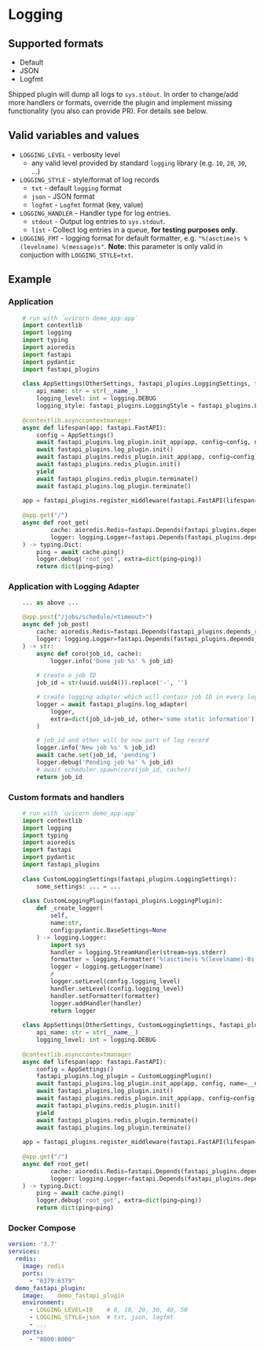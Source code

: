# Logging
## Supported formats
* Default
* JSON
* Logfmt

Shipped plugin will dump all logs to `sys.stdout`. In order to change/add more handlers or
formats, override the plugin and implement missing functionality (you also can provide PR).
For details see below.

## Valid variables and values
* `LOGGING_LEVEL` - verbosity level
  * any valid level provided by standard `logging` library (e.g. `10`, `20`, `30`, ...) 
* `LOGGING_STYLE` - style/format of log records
  * `txt` - default `logging` format
  * `json` - JSON format
  * `logfmt` - `Logfmt` format (key, value)
* `LOGGING_HANDLER` - Handler type for log entries.
  * `stdout` - Output log entries to `sys.stdout`.
  * `list` - Collect log entries in a queue, **for testing purposes only**.
* `LOGGING_FMT` - logging format for default formatter, e.g. `"%(asctime)s %(levelname) %(message)s"`.
  **Note**: this parameter is only valid in conjuction with `LOGGING_STYLE=txt`.

## Example
### Application
```python
    # run with `uvicorn demo_app:app`
    import contextlib
    import logging
    import typing
    import aioredis
    import fastapi
    import pydantic
    import fastapi_plugins
    
    class AppSettings(OtherSettings, fastapi_plugins.LoggingSettings, fastapi_plugins.RedisSettings):
        api_name: str = str(__name__)
        logging_level: int = logging.DEBUG
        logging_style: fastapi_plugins.LoggingStyle = fastapi_plugins.LoggingStyle.logjson
    
    @contextlib.asynccontextmanager
    async def lifespan(app: fastapi.FastAPI):
        config = AppSettings()
        await fastapi_plugins.log_plugin.init_app(app, config=config, name=__name__)
        await fastapi_plugins.log_plugin.init()
        await fastapi_plugins.redis_plugin.init_app(app, config=config)
        await fastapi_plugins.redis_plugin.init()
        yield
        await fastapi_plugins.redis_plugin.terminate()
        await fastapi_plugins.log_plugin.terminate()
    
    app = fastapi_plugins.register_middleware(fastapi.FastAPI(lifespan=lifespan))
    
    @app.get("/")
    async def root_get(
            cache: aioredis.Redis=fastapi.Depends(fastapi_plugins.depends_redis),
            logger: logging.Logger=fastapi.Depends(fastapi_plugins.depends_logging),
    ) -> typing.Dict:
        ping = await cache.ping()
        logger.debug('root_get', extra=dict(ping=ping))
        return dict(ping=ping)
```

### Application with Logging Adapter
```python
	... as above ...

	@app.post("/jobs/schedule/<timeout>")
	async def job_post(
	    cache: aioredis.Redis=fastapi.Depends(fastapi_plugins.depends_redis),
	    logger: logging.Logger=fastapi.Depends(fastapi_plugins.depends_logging)
	) -> str:
	    async def coro(job_id, cache):
		    logger.info('Done job %s' % job_id)
	
		# create a job ID
	    job_id = str(uuid.uuid4()).replace('-', '')

		# create logging adapter which will contain job ID in every log record
	    logger = await fastapi_plugins.log_adapter(
	        logger,
	        extra=dict(job_id=job_id, other='some static information')
	    )

		# job_id and other will be now part of log record
	    logger.info('New job %s' % job_id)
	    await cache.set(job_id, 'pending')
	    logger.debug('Pending job %s' % job_id)
	    # await scheduler.spawn(coro(job_id, cache))
	    return job_id
```

### Custom formats and handlers
```python
    # run with `uvicorn demo_app:app`
    import contextlib
    import logging
    import typing
    import aioredis
    import fastapi
    import pydantic
    import fastapi_plugins
    
    class CustomLoggingSettings(fastapi_plugins.LoggingSettings):
    	some_settings: ... = ...
    
    class CustomLoggingPlugin(fastapi_plugins.LoggingPlugin):
        def _create_logger(
            self, 
            name:str, 
            config:pydantic.BaseSettings=None
        ) -> logging.Logger:
            import sys
            handler = logging.StreamHandler(stream=sys.stderr)
            formatter = logging.Formatter('%(asctime)s %(levelname)-8s %(name)-15s %(message)s')
            logger = logging.getLogger(name)
            #
            logger.setLevel(config.logging_level)
            handler.setLevel(config.logging_level)
            handler.setFormatter(formatter)
            logger.addHandler(handler)
            return logger
    
    class AppSettings(OtherSettings, CustomLoggingSettings, fastapi_plugins.RedisSettings):
        api_name: str = str(__name__)
        logging_level: int = logging.DEBUG
    
    @contextlib.asynccontextmanager
    async def lifespan(app: fastapi.FastAPI):
        config = AppSettings()
        fastapi_plugins.log_plugin = CustomLoggingPlugin()
        await fastapi_plugins.log_plugin.init_app(app, config, name=__name__)
    	await fastapi_plugins.log_plugin.init()
        await fastapi_plugins.redis_plugin.init_app(app, config=config)
        await fastapi_plugins.redis_plugin.init()
        yield
        await fastapi_plugins.redis_plugin.terminate()
        await fastapi_plugins.log_plugin.terminate()
    
    app = fastapi_plugins.register_middleware(fastapi.FastAPI(lifespan=lifespan))
    
    @app.get("/")
    async def root_get(
            cache: aioredis.Redis=fastapi.Depends(fastapi_plugins.depends_redis),
            logger: logging.Logger=fastapi.Depends(fastapi_plugins.depends_logging),
    ) -> typing.Dict:
        ping = await cache.ping()
        logger.debug('root_get', extra=dict(ping=ping))
        return dict(ping=ping)
```

### Docker Compose
```YAML
version: '3.7'
services:
  redis:
    image: redis
    ports:
      - "6379:6379"
  demo_fastapi_plugin:
    image:    demo_fastapi_plugin
    environment:
      - LOGGING_LEVEL=10    # 0, 10, 20, 30, 40, 50
      - LOGGING_STYLE=json  # txt, json, logfmt
      - ...
    ports:
      - "8000:8000"
```
